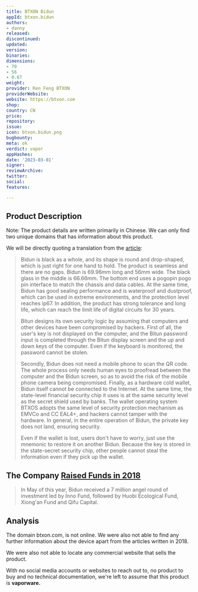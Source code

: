 ```yaml
---
title: BTXON Bidun
appId: btxon.bidun
authors:
- danny
released: 
discontinued: 
updated: 
version: 
binaries: 
dimensions:
- 70
- 56
- 0.67
weight: 
provider: Ren Feng BTXON
providerWebsite: 
website: https://btxon.com
shop: 
country: CN
price: 
repository: 
issue: 
icon: btxon.bidun.png
bugbounty: 
meta: ok
verdict: vapor
appHashes: 
date: '2023-03-01'
signer: 
reviewArchive: 
twitter: 
social: 
features: 

---
```


## Product Description 

Note: The product details are written primarily in Chinese. We can only find two unique domains that has information about this product. 

We will be directly quoting a translation from the [article](https://www.jiemian.com/article/2261275.html):

> Bidun is black as a whole, and its shape is round and drop-shaped, which is just right for one hand to hold. The product is seamless and there are no gaps. Bidun is 69.96mm long and 56mm wide. The black glass in the middle is 66.66mm. The bottom end uses a pogopin pogo pin interface to match the chassis and data cables. At the same time, Bidun has good sealing performance and is waterproof and dustproof, which can be used in extreme environments, and the protection level reaches ip67. In addition, the product has strong tolerance and long life, which can reach the limit life of digital circuits for 30 years.
>
> Bitun designs its own security logic by assuming that computers and other devices have been compromised by hackers. First of all, the user's key is not displayed on the computer, and the Bitun password input is completed through the Bitun display screen and the up and down keys of the computer. Even if the keyboard is monitored, the password cannot be stolen.
>
> Secondly, Bidun does not need a mobile phone to scan the QR code. The whole process only needs human eyes to proofread between the computer and the Bidun screen, so as to avoid the risk of the mobile phone camera being compromised. Finally, as a hardware cold wallet, Bidun itself cannot be connected to the Internet. At the same time, the state-level financial security chip it uses is at the same security level as the secret shield used by banks. The wallet operating system BTXOS adopts the same level of security protection mechanism as EMVCo and CC EAL4+, and hackers cannot tamper with the hardware. In general, in the entire operation of Bidun, the private key does not land, ensuring security.
>
> Even if the wallet is lost, users don't have to worry, just use the mnemonic to restore it on another Bidun. Because the key is stored in the state-secret security chip, other people cannot steal the information even if they pick up the wallet.

## The Company [Raised Funds in 2018](https://www.jiemian.com/article/2261275.html)

> In May of this year, Bidun received a 7 million angel round of investment led by Inno Fund, followed by Huobi Ecological Fund, Xiong'an Fund and Qifu Capital.

## Analysis 

The domain btxon.com, is not online. We were also not able to find any further information about the device apart from the articles written in 2018. 

We were also not able to locate any commercial website that sells the product. 

With no social media accounts or websites to reach out to, no product to buy and no technical documentation, we're left to assume that this product is **vaporware.**
